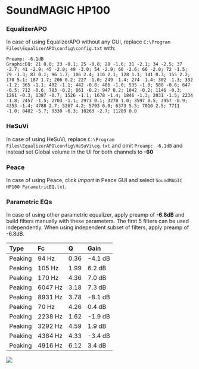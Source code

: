 # SoundMAGIC HP100

### EqualizerAPO
In case of using EqualizerAPO without any GUI, replace `C:\Program Files\EqualizerAPO\config\config.txt`
with:
```
Preamp: -6.1dB
GraphicEQ: 21 0.0; 23 -0.1; 25 -0.8; 28 -1.6; 31 -2.1; 34 -2.5; 37 -2.7; 41 -2.9; 45 -2.9; 49 -3.0; 54 -2.9; 60 -2.6; 66 -2.0; 72 -1.5; 79 -1.3; 87 0.1; 96 1.7; 106 2.4; 116 2.1; 128 1.1; 141 0.3; 155 2.2; 170 5.1; 187 1.7; 206 0.2; 227 -1.0; 249 -1.4; 274 -1.4; 302 -1.3; 332 -1.2; 365 -1.1; 402 -1.1; 442 -0.8; 486 -1.0; 535 -1.0; 588 -0.6; 647 -0.5; 712 -0.6; 783 -0.2; 861 -0.2; 947 0.2; 1042 -0.2; 1146 -0.3; 1261 -0.3; 1387 -0.7; 1526 -1.1; 1678 -1.4; 1846 -1.3; 2031 -1.5; 2234 -1.8; 2457 -1.5; 2703 -1.1; 2973 0.1; 3270 1.0; 3597 0.5; 3957 -0.9; 4353 -1.4; 4788 2.7; 5267 4.2; 5793 6.0; 6373 5.5; 7010 2.5; 7711 -1.0; 8482 -5.7; 9330 -6.3; 10263 -2.7; 11289 0.0
```

### HeSuVi
In case of using HeSuVi, replace `C:\Program Files\EqualizerAPO\config\HeSuVi\eq.txt` and omit `Preamp:
-6.1dB` and instead set Global volume in the UI for both channels to **-60**

### Peace
In case of using Peace, click *Import* in Peace GUI and select `SoundMAGIC HP100 ParametricEQ.txt`.

### Parametric EQs
In case of using other parametric equalizer, apply preamp of **-6.8dB** and build filters manually
with these parameters. The first 5 filters can be used independently.
When using independent subset of filters, apply preamp of -6.8dB.

| Type    | Fc      |    Q | Gain    |
|:--------|:--------|:-----|:--------|
| Peaking | 94 Hz   | 0.36 | -4.1 dB |
| Peaking | 105 Hz  | 1.99 | 6.2 dB  |
| Peaking | 170 Hz  | 4.36 | 7.0 dB  |
| Peaking | 6047 Hz | 3.18 | 7.3 dB  |
| Peaking | 8931 Hz | 3.78 | -8.1 dB |
| Peaking | 70 Hz   | 4.26 | 0.4 dB  |
| Peaking | 2238 Hz | 1.62 | -1.9 dB |
| Peaking | 3292 Hz | 4.59 | 1.9 dB  |
| Peaking | 4384 Hz | 4.33 | -3.4 dB |
| Peaking | 4916 Hz | 6.12 | 3.4 dB  |

![](https://raw.githubusercontent.com/jaakkopasanen/AutoEq/master/results/innerfidelity/sbaf-serious/SoundMAGIC%20HP100/SoundMAGIC%20HP100.png)